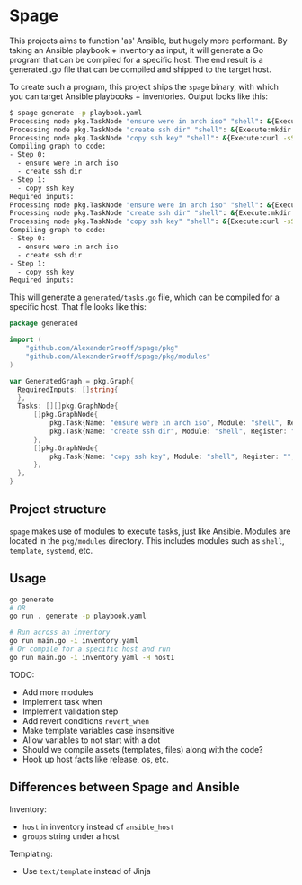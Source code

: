 # Spage

This projects aims to function 'as' Ansible, but hugely more performant. By taking an Ansible playbook + inventory as input, it will generate a Go program that can be compiled for a specific host.
The end result is a generated .go file that can be compiled and shipped to the target host.

To create such a program, this project ships the `spage` binary, with which you can target Ansible playbooks + inventories. Output looks like this:

```bash
$ spage generate -p playbook.yaml
Processing node pkg.TaskNode "ensure were in arch iso" "shell": &{Execute:lsblk -f | grep "/run/archiso/bootmnt" && exit 0 || exit 1 Revert: ModuleInput:<nil>}
Processing node pkg.TaskNode "create ssh dir" "shell": &{Execute:mkdir -p .ssh Revert: ModuleInput:<nil>}
Processing node pkg.TaskNode "copy ssh key" "shell": &{Execute:curl -sSL https://github.com/AlexanderGrooff.keys > .ssh/authorized_keys Revert: ModuleInput:<nil>}
Compiling graph to code:
- Step 0:
  - ensure were in arch iso
  - create ssh dir
- Step 1:
  - copy ssh key
Required inputs:
Processing node pkg.TaskNode "ensure were in arch iso" "shell": &{Execute:lsblk -f | grep "/run/archiso/bootmnt" && exit 0 || exit 1 Revert: ModuleInput:<nil>}
Processing node pkg.TaskNode "create ssh dir" "shell": &{Execute:mkdir -p .ssh Revert: ModuleInput:<nil>}
Processing node pkg.TaskNode "copy ssh key" "shell": &{Execute:curl -sSL https://github.com/AlexanderGrooff.keys > .ssh/authorized_keys Revert: ModuleInput:<nil>}
Compiling graph to code:
- Step 0:
  - ensure were in arch iso
  - create ssh dir
- Step 1:
  - copy ssh key
Required inputs:
```

This will generate a `generated/tasks.go` file, which can be compiled for a specific host. That file looks like this:

```go
package generated

import (
    "github.com/AlexanderGrooff/spage/pkg"
    "github.com/AlexanderGrooff/spage/pkg/modules"
)

var GeneratedGraph = pkg.Graph{
  RequiredInputs: []string{
  },
  Tasks: [][]pkg.GraphNode{
      []pkg.GraphNode{
          pkg.Task{Name: "ensure were in arch iso", Module: "shell", Register: "", Params: modules.ShellInput{Execute: "lsblk -f | grep \"/run/archiso/bootmnt\" && exit 0 || exit 1", Revert: ""}, RunAs: "", When: ""},
          pkg.Task{Name: "create ssh dir", Module: "shell", Register: "", Params: modules.ShellInput{Execute: "mkdir -p .ssh", Revert: ""}, RunAs: "", When: ""},
      },
      []pkg.GraphNode{
          pkg.Task{Name: "copy ssh key", Module: "shell", Register: "", Params: modules.ShellInput{Execute: "curl -sSL https://github.com/AlexanderGrooff.keys > .ssh/authorized_keys", Revert: ""}, RunAs: "", When: ""},
      },
  },
}
```

## Project structure

`spage` makes use of modules to execute tasks, just like Ansible. Modules are located in the `pkg/modules` directory. This includes modules such as `shell`, `template`, `systemd`, etc.

## Usage

```bash
go generate
# OR
go run . generate -p playbook.yaml

# Run across an inventory
go run main.go -i inventory.yaml
# Or compile for a specific host and run
go run main.go -i inventory.yaml -H host1
```

TODO:

- Add more modules
- Implement task when
- Implement validation step
- Add revert conditions `revert_when`
- Make template variables case insensitive
- Allow variables to not start with a dot
- Should we compile assets (templates, files) along with the code?
- Hook up host facts like release, os, etc.

## Differences between Spage and Ansible

Inventory:

- `host` in inventory instead of `ansible_host`
- `groups` string under a host

Templating:

- Use `text/template` instead of Jinja
